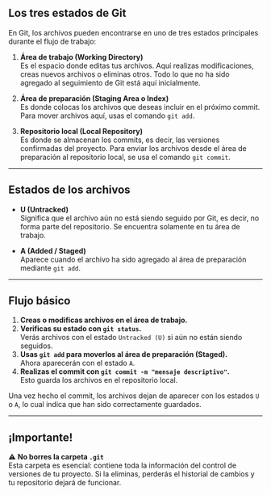 ## Los tres estados de Git

En Git, los archivos pueden encontrarse en uno de tres estados principales durante el flujo de trabajo:

1. **Área de trabajo (Working Directory)**  
   Es el espacio donde editas tus archivos. Aquí realizas modificaciones, creas nuevos archivos o eliminas otros. Todo lo que no ha sido agregado al seguimiento de Git está aquí inicialmente.

2. **Área de preparación (Staging Area o Index)**  
   Es donde colocas los archivos que deseas incluir en el próximo commit. Para mover archivos aquí, usas el comando `git add`.

3. **Repositorio local (Local Repository)**  
   Es donde se almacenan los commits, es decir, las versiones confirmadas del proyecto. Para enviar los archivos desde el área de preparación al repositorio local, se usa el comando `git commit`.

---

## Estados de los archivos

- **U (Untracked)**  
  Significa que el archivo aún no está siendo seguido por Git, es decir, no forma parte del repositorio. Se encuentra solamente en tu área de trabajo.

- **A (Added / Staged)**  
  Aparece cuando el archivo ha sido agregado al área de preparación mediante `git add`.

---

## Flujo básico

1. **Creas o modificas archivos en el área de trabajo.**
2. **Verificas su estado con `git status`.**  
   Verás archivos con el estado `Untracked (U)` si aún no están siendo seguidos.
3. **Usas `git add` para moverlos al área de preparación (Staged).**  
   Ahora aparecerán con el estado `A`.
4. **Realizas el commit con `git commit -m "mensaje descriptivo"`.**  
   Esto guarda los archivos en el repositorio local.

Una vez hecho el commit, los archivos dejan de aparecer con los estados `U` o `A`, lo cual indica que han sido correctamente guardados.

---

## ¡Importante!

⚠️ **No borres la carpeta `.git`**  
Esta carpeta es esencial: contiene toda la información del control de versiones de tu proyecto. Si la eliminas, perderás el historial de cambios y tu repositorio dejará de funcionar.
